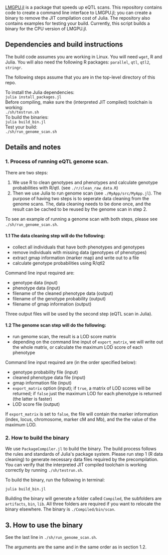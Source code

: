[LMGPU.jl](https://github.com/senresearch/LMGPU.jl) is a package that speeds up eQTL scans. This repository contains code to create a command line interface to LMGPU.jl; you can create a binary to remove the JIT compilation cost of Julia. The repository also contains examples for testing your build. Currently, this script builds a binary for the CPU version of LMGPU.jl. 

## Dependencies and build instructions

The build code assumes you are working in Linux.  You will need
`wget`, R and Julia. You will also need the following R 
packages: `parallel`, `qtl`, `qtl2`, `stringr`.

The following steps assume that you are in the top-level directory of this repo.

To install the Julia dependencies:  
    `julia install_packages.jl`  
Before compiling, make sure the (interpreted JIT compiled) toolchain is working:  
    `./sh/testrun.sh`  
To build the binaries:  
    `julia build_bin.jl`  
Test your build:  
    `./sh/run_genome_scan.sh`

## Details and notes

### 1. Process of running eQTL genome scan. 
There are two steps:  
1. We use R to clean genotypes and phenotypes and calculate genotype probabilities with R/qtl. (see `./r/clean_raw_data.R`) 
2. Then we use Julia to run genome scan (see `./MyApp/src/MyApp.jl`). The purpose of having two steps is to seperate data cleaning from the genome scans.  The, data cleaning needs to be done once, and the result can be cached to be reused by the genome scan in step 2. 

To see an example of running a genome scan with both steps, please see `./sh/run_genome_scan.sh`. 

#### 1.1 The data cleaning step will do the following: 
- collect all individuals that have both phenotypes and genotypes
- remove individuals with missing data (genotypes of phenotypes)
- extract gmap information (marker map) and write out to a file 
- calculate genotype probabilities using R/qtl2

Command line input required are:
- genotype data (input)
- phenotype data (input)
- filename of the cleaned phenotype data (output)
- filename of the genotype probability (output)
- filename of gmap information (output)

Three output files will be used by the second step (eQTL scan in Julia). 

#### 1.2 The genome scan step will do the following: 
- run genome scan, the result is a LOD score matrix
- depending on the command line input of `export_matrix`, we will write out the whole matrix, or calculate the maximum LOD score of each phenotype

Command line input required are (in the order specified below):
- genotype probability file (input)
- cleaned phenotype data file (input)
- gmap information file (input)
- `export_matrix` option (input); if `true`, a matrix of LOD scores will be returned; if `false` just the maximum LOD for each phenotype is returned (the latter is faster) 
- LOD score file (output)

If `export_matrix` is set to `false`, the file will contain the marker information (index, locus, chromosome, marker cM and Mb), and the the value of the maximum LOD.

### 2. How to build the binary 

We use `PackageCompiler.jl` to build the binary. The build process follows the rules and standards of Julia's package system. 
Please run step 1 (R data cleaning) to generate necessary data files required by the precompilation. You can verify that the interpreted JIT compiled toolchain is working correctly by running `./sh/testrun.sh`.

To build the binary, run the following in terminal:

    julia build_bin.jl

Building the binary will generate a folder called `Compiled`, the subfolders are `artifacts`, `bin`, `lib`. All three folders are required if you want to relocate the binary elsewhere. The binary is `./Compiled/bin/scan`. 

## 3. How to use the binary 

See the last line in `./sh/run_genome_scan.sh`. 

The arguments are the same and in the same order as in section 1.2.
